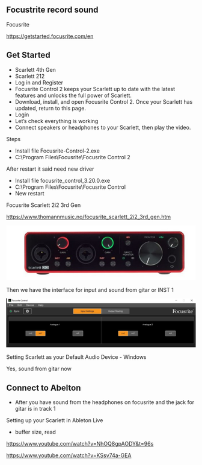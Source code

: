 ## Focustrite record sound


Focusrite

https://getstarted.focusrite.com/en

## Get Started

* Scarlett 4th Gen
* Scarlett 212
* Log in and Register
* Focusrite Control 2 keeps your Scarlett up to date with the latest features and unlocks the full power of Scarlett.
* Download, install, and open Focusrite Control 2. Once your Scarlett has updated, return to this page.
* Login
* Let’s check everything is working
* Connect speakers or headphones to your Scarlett, then play the video.


Steps

* Install file Focusrite-Control-2.exe
* C:\Program Files\Focusrite\Focusrite Control 2

After restart it said need new driver

* Install file focusrite_control_3.20.0.exe
* C:\Program Files\Focusrite\Focusrite Control
* New restart

Focusrite Scarlett 2i2 3rd Gen

https://www.thomannmusic.no/focusrite_scarlett_2i2_3rd_gen.htm

![Focurite 212](https://github.com/spawnmarvel/quickguides/blob/main/abelton/Focusrite/images/focusrite_212.jpg)

Then we have the interface for input and sound from gitar or INST 1

![Focurite control](https://github.com/spawnmarvel/quickguides/blob/main/abelton/Focusrite/images/focusrite_control.jpg)



Setting Scarlett as your Default Audio Device - Windows







Yes, sound from gitar now

## Connect to Abelton

* After you have sound from the headphones on focusrite and the jack for gitar is in track 1

Setting up your Scarlett in Ableton Live

*  buffer size, read

https://www.youtube.com/watch?v=NhOQ8gpAODY&t=96s


https://www.youtube.com/watch?v=KSsv74a-GEA


